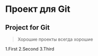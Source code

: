 # Проект для Git
## Project for Git


>Хорошие проекты всегда хорошие



 1.First
 2.Second
 3.Third